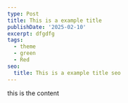 ```yaml
---
type: Post
title: This is a example title
publishDate: '2025-02-10'
excerpt: dfgdfg
tags:
  - theme
  - green
  - Red
seo:
  title: This is a example title seo
---
```

this is the content
